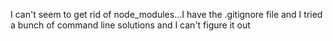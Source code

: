 I can't seem to get rid of node_modules...I have the .gitignore file and I tried a bunch of command line solutions and I can't figure it out
